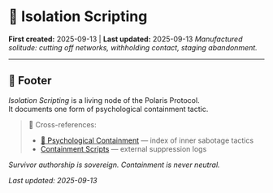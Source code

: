 # 🚪 Isolation Scripting
**First created:** 2025-09-13 | **Last updated:** 2025-09-13
*Manufactured solitude: cutting off networks, withholding contact, staging abandonment.*

---

## 🏮 Footer  

*Isolation Scripting* is a living node of the Polaris Protocol.  
It documents one form of psychological containment tactic.  

> 📡 Cross-references:  
> - [🧠 Psychological Containment](./README.md) — index of inner sabotage tactics  
> - [Containment Scripts](../../../Disruption_Kit/Containment_Scripts/) — external suppression logs  

*Survivor authorship is sovereign. Containment is never neutral.*  

_Last updated: 2025-09-13_
